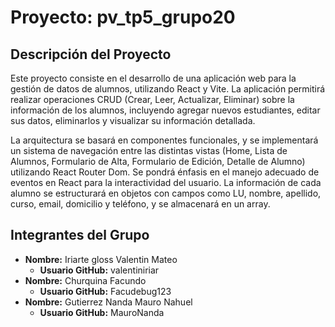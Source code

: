 # Proyecto: pv_tp5_grupo20

## Descripción del Proyecto

Este proyecto consiste en el desarrollo de una aplicación web para la gestión de datos de alumnos, utilizando React y Vite. La aplicación permitirá realizar operaciones CRUD (Crear, Leer, Actualizar, Eliminar) sobre la información de los alumnos, incluyendo agregar nuevos estudiantes, editar sus datos, eliminarlos y visualizar su información detallada.

La arquitectura se basará en componentes funcionales, y se implementará un sistema de navegación entre las distintas vistas (Home, Lista de Alumnos, Formulario de Alta, Formulario de Edición, Detalle de Alumno) utilizando React Router Dom. Se pondrá énfasis en el manejo adecuado de eventos en React para la interactividad del usuario. La información de cada alumno se estructurará en objetos con campos como LU, nombre, apellido, curso, email, domicilio y teléfono, y se almacenará en un array.

## Integrantes del Grupo

- **Nombre:** Iriarte gloss Valentin Mateo
  - **Usuario GitHub:** valentiniriar
    <br>
- **Nombre:** Churquina Facundo
  - **Usuario GitHub:** Facudebug123
    <br>
- **Nombre:** Gutierrez Nanda Mauro Nahuel
  - **Usuario GitHub:** MauroNanda

